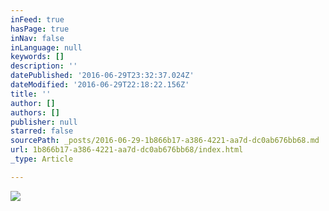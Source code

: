 ```yaml
---
inFeed: true
hasPage: true
inNav: false
inLanguage: null
keywords: []
description: ''
datePublished: '2016-06-29T23:32:37.024Z'
dateModified: '2016-06-29T22:18:22.156Z'
title: ''
author: []
authors: []
publisher: null
starred: false
sourcePath: _posts/2016-06-29-1b866b17-a386-4221-aa7d-dc0ab676bb68.md
url: 1b866b17-a386-4221-aa7d-dc0ab676bb68/index.html
_type: Article

---
```

![](https://the-grid-user-content.s3-us-west-2.amazonaws.com/6bc0e5f4-fbd4-409a-83ee-01ea9cd17dd8.jpg)